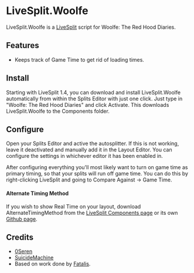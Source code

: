 LiveSplit.Woolfe
=====================

LiveSplit.Woolfe is a [LiveSplit](https://livesplit.org/) script for Woolfe: The Red Hood Diaries.

Features
--------
  * Keeps track of Game Time to get rid of loading times.

Install
-------
Starting with LiveSplit 1.4, you can download and install LiveSplit.Woolfe automatically from within the Splits Editor with just one click. Just type in "Woolfe: The Red Hood Diaries" and click Activate. This downloads LiveSplit.Woolfe to the Components folder.

Configure
---------
Open your Splits Editor and active the autosplitter. If this is not working, leave it deactivated and manually add it in the Layout Editor. You can configure the settings in whichever editor it has been enabled in.

After configuring everything you'll most likely want to turn on game time as primary timing, so that your splits will run off game time. You can do this by right-clicking LiveSplit and going to Compare Against -> Game Time.

#### Alternate Timing Method
If you wish to show Real Time on your layout, download AlternateTimingMethod from the [LiveSplit Components page](https://livesplit.org/components/) or its own [Github page](https://github.com/Dalet/LiveSplit.AlternateTimingMethod/releases).

Credits
-------
  * [0Seren](0Seren.github.io)
  * [SuicideMachine](https://twitch.tv/SuicideMachine)
  * Based on work done by [Fatalis](https://twitch.tv/fatalis_).
